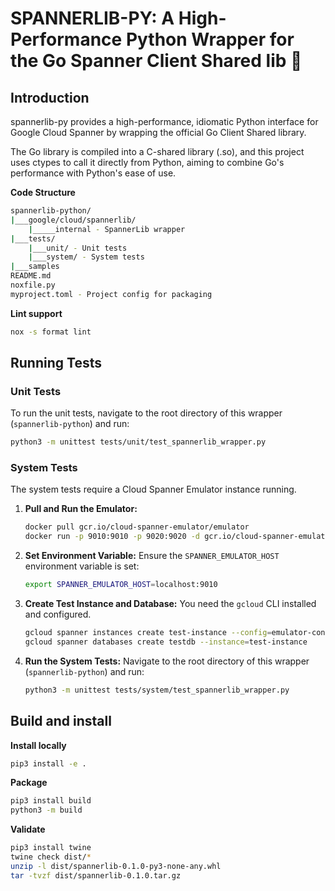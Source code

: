 # SPANNERLIB-PY: A High-Performance Python Wrapper for the Go Spanner Client Shared lib 🐍

## Introduction
spannerlib-py provides a high-performance, idiomatic Python interface for Google Cloud Spanner by wrapping the official Go Client Shared library.

The Go library is compiled into a C-shared library (.so), and this project uses ctypes to call it directly from Python, aiming to combine Go's performance with Python's ease of use.

**Code Structure**

```bash
spannerlib-python/
|___google/cloud/spannerlib/
    |_____internal - SpannerLib wrapper
|___tests/
    |___unit/ - Unit tests
    |___system/ - System tests
|___samples
README.md
noxfile.py
myproject.toml - Project config for packaging
```

**Lint support**

```bash
nox -s format lint
```

## Running Tests

### Unit Tests

To run the unit tests, navigate to the root directory of this wrapper (`spannerlib-python`) and run:

```bash
python3 -m unittest tests/unit/test_spannerlib_wrapper.py
```

### System Tests

The system tests require a Cloud Spanner Emulator instance running.

1.  **Pull and Run the Emulator:**
    ```bash
    docker pull gcr.io/cloud-spanner-emulator/emulator
    docker run -p 9010:9010 -p 9020:9020 -d gcr.io/cloud-spanner-emulator/emulator
    ```

2.  **Set Environment Variable:**
    Ensure the `SPANNER_EMULATOR_HOST` environment variable is set:
    ```bash
    export SPANNER_EMULATOR_HOST=localhost:9010
    ```

3.  **Create Test Instance and Database:**
    You need the `gcloud` CLI installed and configured.
    ```bash
    gcloud spanner instances create test-instance --config=emulator-config --description="Test Instance" --nodes=1
    gcloud spanner databases create testdb --instance=test-instance
    ```

4.  **Run the System Tests:**
    Navigate to the root directory of this wrapper (`spannerlib-python`) and run:
    ```bash
    python3 -m unittest tests/system/test_spannerlib_wrapper.py
    ```

## Build and install

**Install locally**
```bash
pip3 install -e .
```

**Package**
```bash
pip3 install build
python3 -m build
```

**Validate** 
```bash
pip3 install twine
twine check dist/*
unzip -l dist/spannerlib-0.1.0-py3-none-any.whl
tar -tvzf dist/spannerlib-0.1.0.tar.gz 
``` 
